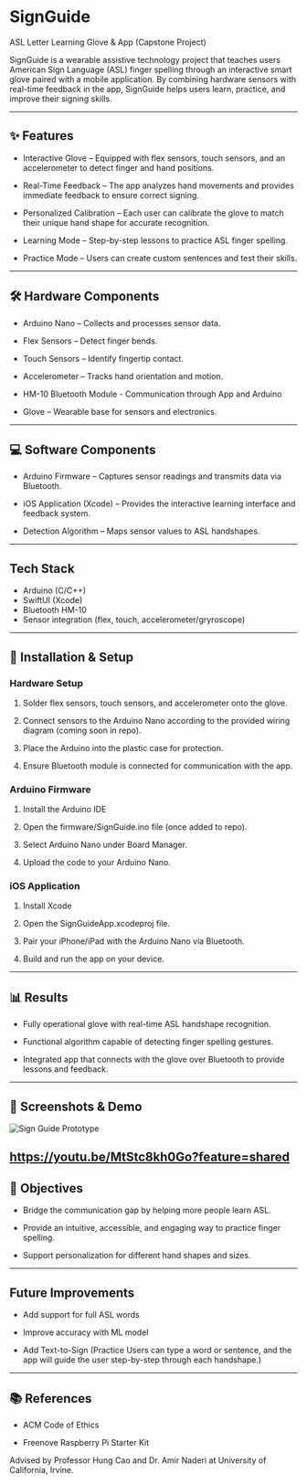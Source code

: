 # SignGuide
ASL Letter Learning Glove & App (Capstone Project)

SignGuide is a wearable assistive technology project that teaches users American Sign Language (ASL) finger spelling through an interactive smart glove paired with a mobile application. By combining hardware sensors with real-time feedback in the app, SignGuide helps users learn, practice, and improve their signing skills.

---
## ✨ Features

- Interactive Glove – Equipped with flex sensors, touch sensors, and an accelerometer to detect finger and hand positions.

- Real-Time Feedback – The app analyzes hand movements and provides immediate feedback to ensure correct signing.

- Personalized Calibration – Each user can calibrate the glove to match their unique hand shape for accurate recognition.

- Learning Mode – Step-by-step lessons to practice ASL finger spelling.

- Practice Mode – Users can create custom sentences and test their skills.

---

## 🛠️ Hardware Components

- Arduino Nano – Collects and processes sensor data.

- Flex Sensors – Detect finger bends.

- Touch Sensors – Identify fingertip contact.

- Accelerometer – Tracks hand orientation and motion.
  
- HM-10 Bluetooth Module - Communication through App and Arduino
  
- Glove – Wearable base for sensors and electronics.

---
## 💻 Software Components

- Arduino Firmware – Captures sensor readings and transmits data via Bluetooth.

- iOS Application (Xcode) – Provides the interactive learning interface and feedback system.

- Detection Algorithm – Maps sensor values to ASL handshapes.

---
## Tech Stack
- Arduino (C/C++)
- SwiftUI (Xcode)
- Bluetooth HM-10
- Sensor integration (flex, touch, accelerometer/gryroscope)

---
## 🚀 Installation & Setup
### Hardware Setup

1. Solder flex sensors, touch sensors, and accelerometer onto the glove.

2. Connect sensors to the Arduino Nano according to the provided wiring diagram (coming soon in repo).

3. Place the Arduino into the plastic case for protection.

4. Ensure Bluetooth module is connected for communication with the app.

### Arduino Firmware

1. Install the Arduino IDE

2. Open the firmware/SignGuide.ino file (once added to repo).

3. Select Arduino Nano under Board Manager.

4. Upload the code to your Arduino Nano.

### iOS Application

1. Install Xcode

2. Open the SignGuideApp.xcodeproj file.

3. Pair your iPhone/iPad with the Arduino Nano via Bluetooth.

4. Build and run the app on your device.

--- 

## 📊 Results

- Fully operational glove with real-time ASL handshape recognition.

- Functional algorithm capable of detecting finger spelling gestures.

- Integrated app that connects with the glove over Bluetooth to provide lessons and feedback.

---
## 📸 Screenshots & Demo
![Sign Guide Prototype](https://github.com/user-attachments/assets/64e529b9-ece2-4406-a0d6-2315883789ca)

https://youtu.be/MtStc8kh0Go?feature=shared
---
## 🎯 Objectives

- Bridge the communication gap by helping more people learn ASL.

- Provide an intuitive, accessible, and engaging way to practice finger spelling.

- Support personalization for different hand shapes and sizes.

---
## Future Improvements

- Add support for full ASL words
  
- Improve accuracy with ML model

- Add Text-to-Sign (Practice Users can type a word or sentence, and the app will
guide the user step-by-step through each handshape.)

---
## 📚 References

- ACM Code of Ethics

- Freenove Raspberry Pi Starter Kit

Advised by Professor Hung Cao and Dr. Amir Naderi at University of California, Irvine.
